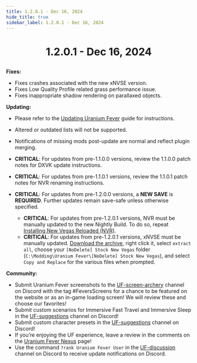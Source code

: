 ```yaml
---
title: 1.2.0.1 - Dec 16, 2024
hide_title: true
sidebar_label: 1.2.0.1 - Dec 16, 2024
---
```


# <p align="center"> 1.2.0.1 - Dec 16, 2024 </p>

**Fixes:**
- Fixes crashes associated with the new xNVSE version.
- Fixes Low Quality Profile related grass performance issue.
- Fixes inappropriate shadow rendering on parallaxed objects.

**Updating:**
- Please refer to the [Updating Uranium Fever](<https://uraniumfever.net/docs/main/updating/>) guide for instructions.
- Altered or outdated lists will not be supported.
- Notifications of missing mods post-update are normal and reflect plugin merging.

- **CRITICAL**: For updates from pre-1.1.0.0 versions, review the 1.1.0.0 patch notes for DXVK update instructions.
- **CRITICAL**: For updates from pre-1.1.0.1 versions, review the 1.1.0.1 patch notes for NVR renaming instructions.
- **CRITICAL**: For updates from pre-1.2.0.0 versions, a **NEW SAVE** is **REQUIRED**. Further updates remain save-safe unless otherwise specified.

  - **CRITICAL**: For updates from pre-1.2.0.1 versions, NVR must be manually updated to the new Nightly Build. To do so, repeat [Installing New Vegas Reloaded (NVR)](https://uraniumfever.net/docs/main/setup#-installing-new-vegas-reloaded-nvr-).
  - **CRITICAL**: For updates from pre-1.2.0.1 versions, xNVSE must be manually updated. [Download the archive](https://github.com/xNVSE/NVSE/releases/download/6.3.7/nvse_6_3_7b.7z), right click it, select `extract all`, choose your `[NoDelete] Stock New Vegas` folder (`C:\Modding\Uranium Fever\[NoDelete] Stock New Vegas`), and select `Copy and Replace` for the various files when prompted.

**Community:**
- Submit Uranium Fever screenshots to the [UF-screen-archery](https://discord.gg/Uu6gZZSaeA) channel on Discord with the tag #FeversScreens for a chance to be featured on the website or as an in-game loading screen! We will review these and choose our favorites!
- Submit custom scenarios for Immersive Fast Travel and Immersive Sleep in the [UF-suggestions](https://discord.gg/Uu6gZZSaeA) channel on Discord!
- Submit custom character presets in the [UF-suggestions](https://discord.gg/Uu6gZZSaeA) channel on Discord!
- If you’re enjoying the UF experience, leave a review in the comments on the [Uranium Fever Nexus](https://www.nexusmods.com/newvegas/mods/89815?tab=posts&BH=3) page!
- Use the command `?rank Uranium Fever User` in the [UF-discussion](https://discord.gg/Uu6gZZSaeA) channel on Discord to receive update notifications on Discord.
